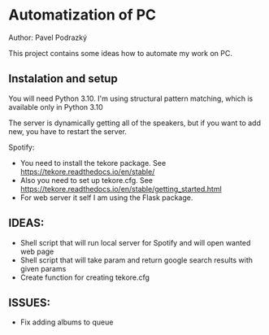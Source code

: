 # Automatization of PC
Author: Pavel Podrazký

This project contains some ideas how to automate my work on PC.

## Instalation and setup
You will need Python 3.10. I'm using structural pattern matching, which is available only in Python 3.10

The server is dynamically getting all of the speakers, but if you want to add new, you have to restart the server.

Spotify:
* You need to install the tekore package. See https://tekore.readthedocs.io/en/stable/
* Also you need to set up tekore.cfg. See https://tekore.readthedocs.io/en/stable/getting_started.html
* For web server it self I am using the Flask package. 

## IDEAS:
* Shell script that will run local server for Spotify and will open wanted web page
* Shell script that will take param and return google search results with given params
* Create function for creating tekore.cfg

## ISSUES:
* Fix adding albums to queue
